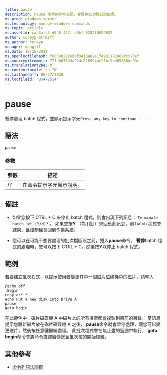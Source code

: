 ```yaml
---
title: pause
description: Pause 命令的參考主題，會暫停批次程式的處理。
ms.prod: windows-server
ms.technology: manage-windows-commands
ms.topic: article
ms.assetid: cab3afc3-d046-432f-a0bf-6282f0099032
author: coreyp-at-msft
ms.author: coreyp
manager: dongill
ms.date: 10/16/2017
ms.openlocfilehash: f603802926d0f9418a82e1f4981181889fc573ef
ms.sourcegitcommit: 771db070a3a924c8265944e21bf9bd85350dd93c
ms.translationtype: MT
ms.contentlocale: zh-TW
ms.lasthandoff: 06/27/2020
ms.locfileid: "85472514"
---
```

# <a name="pause"></a>pause

暫停處理 batch 程式，並顯示提示字元`Press any key to continue . . .`

## <a name="syntax"></a>語法

```
pause
```

### <a name="parameters"></a>參數

| 參數 | 描述 |
|--|--|
| /? | 在命令提示字元顯示說明。 |

## <a name="remarks"></a>備註

- 如果您按下 CTRL + C 來停止 batch 程式，則會出現下列訊息： `Terminate batch job (Y/N)?` 。 如果您按**Y** （為 [是]）來回應此訊息，則 batch 程式會結束，且控制權會回到作業系統。

- 您可以在可能不想要處理的批次檔區段之前，插入**pause**命令。 **暫停**batch 程式的處理時，您可以按下 CTRL + C，然後按**Y**以停止 batch 程式。

## <a name="examples"></a>範例

若要建立批次程式，以提示使用者變更其中一個磁片磁碟機中的磁片，請輸入：

```
@echo off
:Begin
copy a:*.*
echo Put a new disk into Drive A
pause
goto begin
```

在此範例中，磁片磁碟機 A 中磁片上的所有檔案都會複製到目前的目錄。 當訊息提示您將新磁片放在磁片磁碟機 A 之後， **pause**命令就會暫停處理，讓您可以變更磁片，然後按任意鍵繼續處理。 此批次程式會在無止盡的迴圈中執行， **goto begin**命令會將命令直譯器傳送至批次檔的開始標籤。

## <a name="additional-references"></a>其他參考

- [命令列語法關鍵](command-line-syntax-key.md)